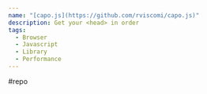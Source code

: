 ```yaml
---
name: "[capo.js](https://github.com/rviscomi/capo.js)"
description: Get your <head> in order
tags:
  - Browser
  - Javascript
  - Library
  - Performance
---
```

#repo